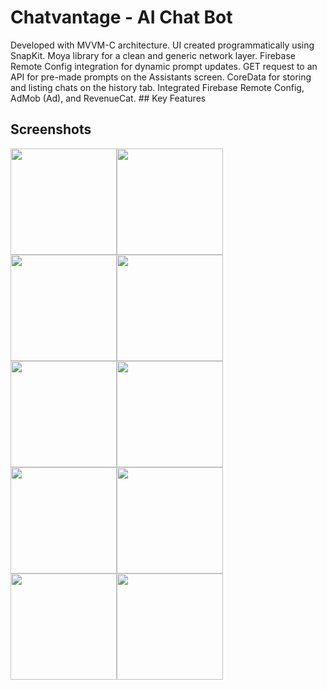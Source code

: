 # Chatvantage - AI Chat Bot
Developed with MVVM-C architecture. UI created programmatically using SnapKit. Moya library for a clean and generic network layer. Firebase Remote Config integration for dynamic prompt updates. GET request to an API for pre-made prompts on the Assistants screen. CoreData for storing and listing chats on the history tab. Integrated Firebase Remote Config, AdMob (Ad), and RevenueCat. ## Key Features

## Screenshots
<img width="170" src="https://github.com/ekremalkn/AI-Chat-Assistant/assets/104379770/d837ede6-84ca-4812-857c-15c2076bb95f"><img width="170" src="https://github.com/ekremalkn/AI-Chat-Assistant/assets/104379770/a400dd55-1aa7-4105-9277-6463d8ce4ab7"><img width="170" src="https://github.com/ekremalkn/AI-Chat-Assistant/assets/104379770/a2fefa6e-0939-49e6-8087-ffabd36e2e0b"><img width="170" src="https://github.com/ekremalkn/AI-Chat-Assistant/assets/104379770/68e276a3-834f-4bd1-8f75-5f4abc1a197f"><img width="170" src="https://github.com/ekremalkn/AI-Chat-Assistant/assets/104379770/c121dd41-1339-4743-a94a-a9e6d286248f"><img width="170" src="https://github.com/ekremalkn/AI-Chat-Assistant/assets/104379770/7db979d6-0bd3-408a-9a5c-af16a6bc4151"><img width="170" src="https://github.com/ekremalkn/AI-Chat-Assistant/assets/104379770/c5209e5f-20b2-4ca8-b567-66cdd7b0917b"><img width="170" src="https://github.com/ekremalkn/AI-Chat-Assistant/assets/104379770/f56fbd0f-3475-4aec-a942-c92bec24523f"><img width="170" src="https://github.com/ekremalkn/AI-Chat-Assistant/assets/104379770/8dbf8202-d5dd-43bc-8151-9e8c8cf35170"><img width="170" src="https://github.com/ekremalkn/AI-Chat-Assistant/assets/104379770/41ae2a54-d559-4a38-bb91-bdd67b7a9365">
